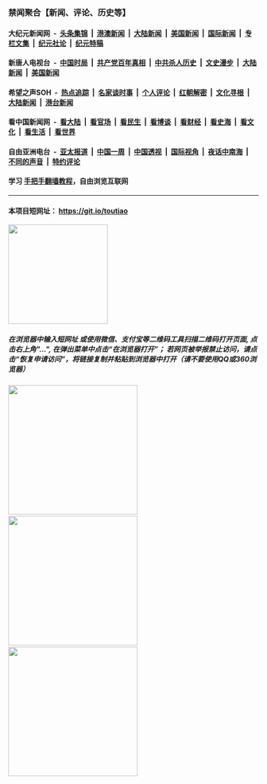 ### 禁闻聚合【新闻、评论、历史等】

#### 大纪元新闻网 &nbsp;-&nbsp; [头条集锦](indexes/E头条集锦.md?t=02141702) &nbsp;|&nbsp; [港澳新闻](indexes/E港澳新闻.md?t=02141702)  &nbsp;|&nbsp; [大陆新闻](indexes/E大陆新闻.md?t=02141702) &nbsp;|&nbsp; [美国新闻](indexes/E美国新闻.md?t=02141702) &nbsp;|&nbsp; [国际新闻](indexes/E国际新闻.md?t=02141702) &nbsp;|&nbsp; [专栏文集](indexes/E专栏文集.md?t=02141702) &nbsp;|&nbsp; [纪元社论](indexes/E纪元社论.md?t=02141702) &nbsp;|&nbsp; [纪元特稿](indexes/E纪元特稿.md?t=02141702) 

#### 新唐人电视台 &nbsp;-&nbsp; [中国时局](indexes/N中国时局.md?t=02141702) &nbsp;|&nbsp; [共产党百年真相](indexes/N共产党百年真相.md?t=02141702) &nbsp;|&nbsp; [中共杀人历史](indexes/N中共杀人历史.md?t=02141702) &nbsp;|&nbsp; [文史漫步](indexes/N文史漫步.md?t=02141702) &nbsp;|&nbsp; [大陆新闻](indexes/N大陆新闻.md?t=02141702) &nbsp;|&nbsp; [美国新闻](indexes/N美国新闻.md?t=02141702)

#### 希望之声SOH &nbsp;-&nbsp; [热点追踪](indexes/H热点追踪.md?t=02141702) &nbsp;|&nbsp; [名家谈时事](indexes/H名家谈时事.md?t=02141702) &nbsp;|&nbsp; [个人评论](indexes/H个人评论.md?t=02141702)  &nbsp;|&nbsp; [红朝解密](indexes/H红朝解密.md?t=02141702) &nbsp;|&nbsp; [文化寻根](indexes/H文化寻根.md?t=02141702) &nbsp;|&nbsp; [大陆新闻](indexes/H大陆新闻.md?t=02141702) &nbsp;|&nbsp; [港台新闻](indexes/H港台新闻.md?t=02141702)

#### 看中国新闻网 &nbsp;-&nbsp; [看大陆](indexes/S看大陆.md?t=02141702) &nbsp;|&nbsp; [看官场](indexes/S看官场.md?t=02141702) &nbsp;|&nbsp; [看民生](indexes/S看民生.md?t=02141702)  &nbsp;|&nbsp; [看博谈](indexes/S看博谈.md?t=02141702) &nbsp;|&nbsp; [看财经](indexes/S看财经.md?t=02141702) &nbsp;|&nbsp; [看史海](indexes/S看史海.md?t=02141702) &nbsp;|&nbsp; [看文化](indexes/S看文化.md?t=02141702) &nbsp;|&nbsp; [看生活](indexes/S看生活.md?t=02141702) &nbsp;|&nbsp; [看世界](indexes/S看世界.md?t=02141702)

#### 自由亚洲电台 &nbsp;-&nbsp; [亚太报道](indexes/R亚太报道.md?t=02141702) &nbsp;|&nbsp; [中国一周](indexes/R中国一周.md?t=02141702) &nbsp;|&nbsp; [中国透视](indexes/R中国透视.md?t=02141702)  &nbsp;|&nbsp; [国际视角](indexes/R国际视角.md?t=02141702) &nbsp;|&nbsp; [夜话中南海](indexes/R夜话中南海.md?t=02141702) &nbsp;|&nbsp; [不同的声音](indexes/R不同的声音.md?t=02141702) &nbsp;|&nbsp; [特约评论](indexes/R特约评论.md?t=02141702)

#### 学习 [手把手翻墙教程](https://github.com/gfw-breaker/guides/wiki)，自由浏览互联网

----

#### 本项目短网址： https://git.io/toutiao
<img src="https://raw.githubusercontent.com/gfw-breaker/banned-news/master/scripts/img/qr.png" width="200px"/>  

##### 在浏览器中输入短网址 或使用微信、支付宝等二维码工具扫描二维码打开页面, 点击右上角"...", 在弹出菜单中点击“在浏览器打开”； 若网页被举报禁止访问，请点击“恢复申请访问”，将链接复制并粘贴到浏览器中打开（请不要使用QQ或360浏览器）

<img src="https://raw.githubusercontent.com/gfw-breaker/banned-news/master/scripts/img/1.png" width="260px"/> &nbsp; <img src="https://raw.githubusercontent.com/gfw-breaker/banned-news/master/scripts/img/2.png" width="260px"/> &nbsp; <img src="https://raw.githubusercontent.com/gfw-breaker/banned-news/master/scripts/img/3.png" width="260px"/>
